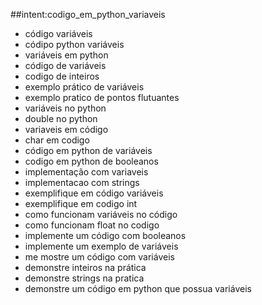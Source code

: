 ##intent:codigo_em_python_variaveis
- código variáveis
- códipo python variáveis
- variáveis em python
- código de variáveis
- codigo de inteiros
- exemplo prático de variáveis
- exemplo pratico de pontos flutuantes
- variáveis no python
- double no python
- variaveis em código
- char em codigo
- código em python de variáveis
- codigo em python de booleanos
- implementação com variaveis
- implementacao com strings
- exemplifique em código variáveis
- exemplifique em codigo int
- como funcionam variáveis no código
- como funcionam float no codigo
- implemente um código com booleanos
- implemente um exemplo de variáveis
- me mostre um código com variáveis
- demonstre inteiros na prática
- demonstre strings na pratica
- demonstre um código em python que possua variáveis